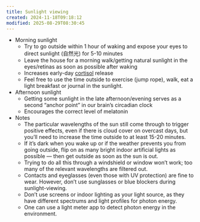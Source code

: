 ```yaml
---
title: Sunlight viewing
created: 2024-11-18T09:18:12
modified: 2025-08-29T08:30:45
---
```


* Morning sunlight
	* Try to go outside within 1 hour of waking and expose your eyes to direct sunlight (自然光) for 5-10 minutes
	* Leave the house for a morning walk/getting natural sunlight in the eyes/retinas as soon as possible after waking
	* Increases early-day [cortisol](cortisol.md) release
	* Feel free to use the time outside to exercise (jump rope), walk, eat a light breakfast or journal in the sunlight.
* Afternoon sunlight
	* Getting some sunlight in the late afternoon/evening serves as a second “anchor point” in our brain’s circadian clock
	* Encourages the correct level of melatonin
* Notes
	* The particular wavelengths of the sun still come through to trigger positive effects, even if there is cloud cover on overcast days, but you’ll need to increase the time outside to at least 15-20 minutes.
	* If it’s dark when you wake up or if the weather prevents you from going outside, flip on as many bright indoor artificial lights as possible — then get outside as soon as the sun is out.
	* Trying to do all this through a windshield or window won’t work; too many of the relevant wavelengths are filtered out.
	* Contacts and eyeglasses (even those with UV protection) are fine to wear. However, don’t use sunglasses or blue blockers during sunlight-viewing.
	* Don’t use screens or indoor lighting as your light source, as they have different spectrums and light profiles for photon energy.
	* One can use a light meter app to detect photon energy in the environment.
